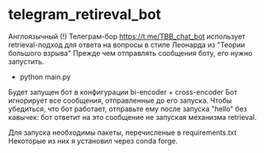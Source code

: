# telegram_retireval_bot
Англоязычный (!) Телеграм-бор https://t.me/TBB_chat_bot использует retrieval-подход для ответа на вопросы в стиле Леонарда из "Теории большого взрыва"
Прежде чем отправлять сообщения боту, его нужно запустить.
  * python main.py

Будет запущен бот в конфигурации bi-encoder + cross-encoder
Бот игнорирует все сообщения, отправленные до его запуска.
Чтобы убедиться, что бот работает, отправьте ему после запуска "hello" без кавычек: бот ответит на это сообщение не запуская механизма retrieval.

Для запуска необходимы пакеты, перечисленые в requirements.txt
Некоторые из них я установил через conda forge.



